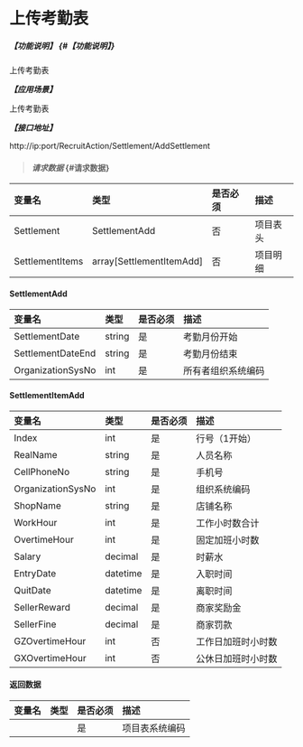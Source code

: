 # 上传考勤表

##### _【功能说明】_ {#【功能说明】}

上传考勤表

_**【应用场景】**_

上传考勤表

_**【接口地址】**_

http://ip:port/RecruitAction/Settlement/AddSettlement 
> #### _请求数据_ {#请求数据}

| 变量名 | 类型 | 是否必须 | 描述 |
| :--- | :--- | :--- | :--- |
| Settlement|SettlementAdd| 否 | 项目表头 |
| SettlementItems|array[SettlementItemAdd]| 否 | 项目明细 |


#### SettlementAdd

| 变量名 | 类型 | 是否必须 | 描述 |
| :--- | :--- | :--- | :--- |
| SettlementDate| string| 是 | 考勤月份开始|
| SettlementDateEnd| string| 是 | 考勤月份结束 |
| OrganizationSysNo| int | 是 |所有者组织系统编码|

#### SettlementItemAdd

| 变量名 | 类型 | 是否必须 | 描述 |
| :--- | :--- | :--- | :--- |
| Index| int| 是 |行号（1开始） |
| RealName| string| 是 | 人员名称|
| CellPhoneNo| string| 是 | 手机号|
| OrganizationSysNo| int | 是 | 组织系统编码 |
| ShopName| string| 是 |店铺名称 |
| WorkHour| int | 是 |工作小时数合计 |
| OvertimeHour| int | 是 |固定加班小时数 |
| Salary| decimal | 是 |时薪水 |
| EntryDate| datetime| 是 |入职时间 |
| QuitDate| datetime| 是 |离职时间 |
| SellerReward | decimal| 是 |商家奖励金|
| SellerFine| decimal| 是 |商家罚款|
|GZOvertimeHour | int | 否 | 工作日加班时小时数 |
| GXOvertimeHour| int | 否 | 公休日加班时小时数 |

#### 返回数据

| 变量名 | 类型 | 是否必须 | 描述 |
| :--- | :--- | :--- | :--- |
| | | 是 |项目表系统编码 |

